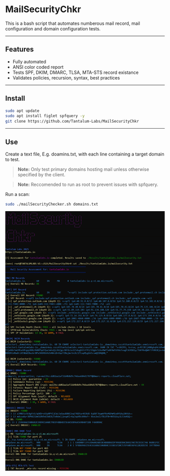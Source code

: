 # MailSecurityChkr

This is a bash script that automates numberous mail record, mail configuration and domain configuration tests.

---

## Features

- Fully automated
- ANSI color coded report
- Tests SPF, DKIM, DMARC, TLSA, MTA-STS record existance
- Validates policies, recursion, syntax, best practices

---

## Install

   ```bash
   sudo apt update
   sudo apt install figlet spfquery -y
   git clone https://github.com/Tantalum-Labs/MailSecurityChkr
   ```
---

## Use

   Create a text file, E.g. doamins.txt, with each line containing a target domain to test.

   > **Note:** Only test primary domains hosting mail unless otherwise specified by the client.

   > **Note:** Reccomended to run as root to prevent issues with spfquery.

   Run a scan:
   ```bash
   sudo ./mailSecurityChecker.sh domains.txt
   ```

   ![Scan Example](images/mailSecurityChkr-running.png)
